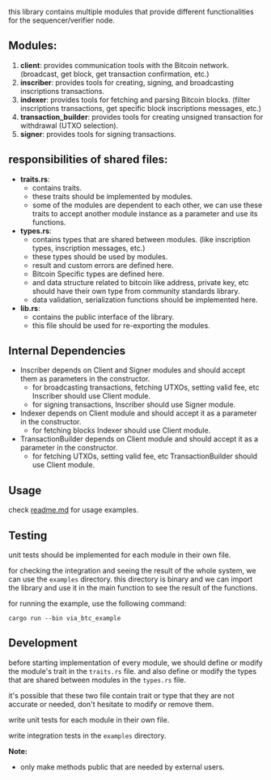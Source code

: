 this library contains multiple modules that provide different functionalities for the sequencer/verifier node.


## Modules:
1. **client**: provides communication tools with the Bitcoin network. (broadcast, get block, get transaction confirmation, etc.)
2. **inscriber**: provides tools for creating, signing, and broadcasting inscriptions transactions.
3. **indexer**: provides tools for fetching and parsing Bitcoin blocks. (filter inscriptions transactions, get specific block inscriptions messages, etc.)
4. **transaction_builder**: provides tools for creating unsigned transaction for withdrawal (UTXO selection).
5. **signer**: provides tools for signing transactions.

## responsibilities of shared files:
- **traits.rs**: 
  - contains traits. 
  - these traits should be implemented by modules.
  - some of the modules are dependent to each other, we can use these traits to accept another module instance as a parameter and use its functions.
- **types.rs**:
  - contains types that are shared between modules. (like inscription types, inscription messages, etc.)
  - these types should be used by modules.
  - result and custom errors are defined here.
  - Bitcoin Specific types are defined here.
  - and data structure related to bitcoin like address, private key, etc should have their own type from community standards library.
  - data validation, serialization functions should be implemented here.
- **lib.rs**:
  - contains the public interface of the library.
  - this file should be used for re-exporting the modules.


## Internal Dependencies

- Inscriber depends on Client and Signer modules and should accept them as parameters in the constructor.
  - for broadcasting transactions, fetching UTXOs, setting valid fee, etc Inscriber should use Client module.
  - for signing transactions, Inscriber should use Signer module.
- Indexer depends on Client module and should accept it as a parameter in the constructor.
  - for fetching blocks Indexer should use Client module.
- TransactionBuilder depends on Client module and should accept it as a parameter in the constructor.
  - for fetching UTXOs, setting valid fee, etc TransactionBuilder should use Client module.

## Usage
check [readme.md](./readme.md) for usage examples.

## Testing

unit tests should be implemented for each module in their own file.

for checking the integration and seeing the result of the whole system, we can use the `examples` directory.
this directory is binary and we can import the library and use it in the main function to see the result of the functions.

for running the example, use the following command:

`cargo run --bin via_btc_example`

## Development
before starting implementation of every module, we should define or modify the module's trait in the `traits.rs` file.
and also define or modify the types that are shared between modules in the `types.rs` file.

it's possible that these two file contain trait or type that they are not accurate or needed, don't hesitate to modify or remove them.

write unit tests for each module in their own file.

write integration tests in the `examples` directory.

**Note:**
- only make methods public that are needed by external users.


